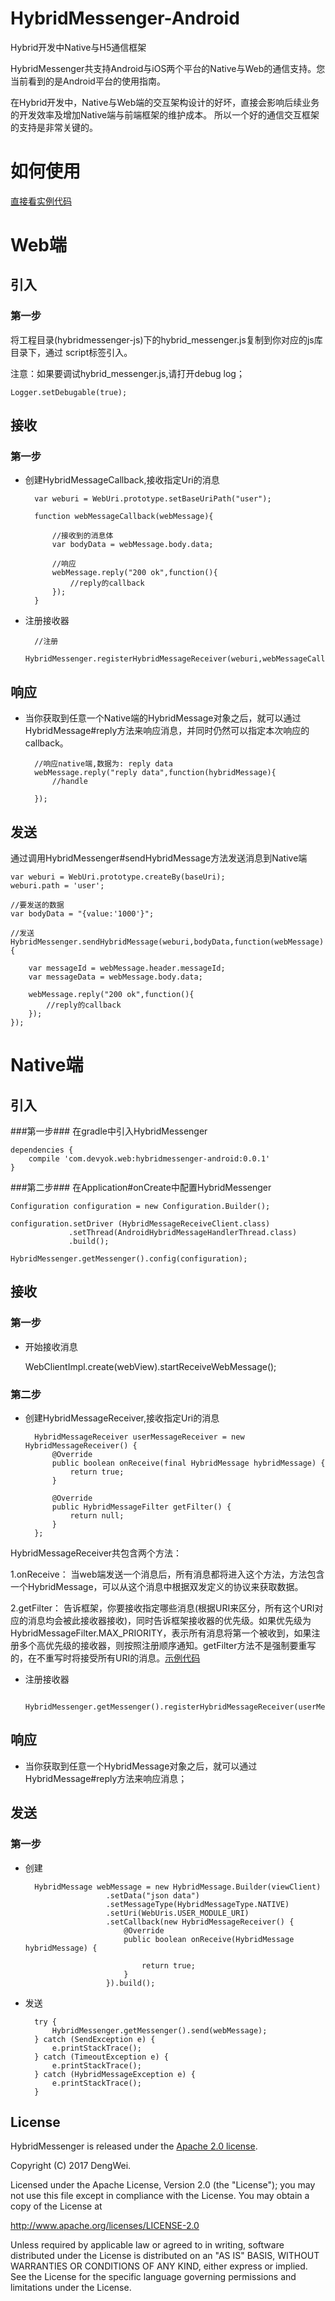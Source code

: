 # HybridMessenger-Android
Hybrid开发中Native与H5通信框架

HybridMessenger共支持Android与iOS两个平台的Native与Web的通信支持。您当前看到的是Android平台的使用指南。

在Hybrid开发中，Native与Web端的交互架构设计的好坏，直接会影响后续业务的开发效率及增加Native端与前端框架的维护成本。 所以一个好的通信交互框架的支持是非常关键的。

# 如何使用 #

[直接看实例代码](https://github.com/devyok/HybridMessenger/tree/master/hybridmessenger-sample)


# Web端 #

## 引入 ##

### 第一步 ###
将工程目录(hybridmessenger-js)下的hybrid_messenger.js复制到你对应的js库目录下，通过
script标签引入。

注意：如果要调试hybrid_messenger.js,请打开debug log；

	Logger.setDebugable(true);

## 接收 ##

### 第一步 ###
- 创建HybridMessageCallback,接收指定Uri的消息

		var weburi = WebUri.prototype.setBaseUriPath("user");
		
		function webMessageCallback(webMessage){
			
			//接收到的消息体
			var bodyData = webMessage.body.data;
			
			//响应
			webMessage.reply("200 ok",function(){
				//reply的callback
			});
		}
		

- 注册接收器

		//注册
		HybridMessenger.registerHybridMessageReceiver(weburi,webMessageCallback);


## 响应 ##

- 当你获取到任意一个Native端的HybridMessage对象之后，就可以通过HybridMessage#reply方法来响应消息，并同时仍然可以指定本次响应的callback。
	

		//响应native端,数据为: reply data
		webMessage.reply("reply data",function(hybridMessage){
			//handle
	
		});


## 发送 ##

通过调用HybridMessenger#sendHybridMessage方法发送消息到Native端

	var weburi = WebUri.prototype.createBy(baseUri);
	weburi.path = 'user';
    
	//要发送的数据
	var bodyData = "{value:'1000'}";
	
	//发送
	HybridMessenger.sendHybridMessage(weburi,bodyData,function(webMessage){
		
		var messageId = webMessage.header.messageId;
		var messageData = webMessage.body.data;
		
		webMessage.reply("200 ok",function(){
			//reply的callback
		});
	});


# Native端 #

## 引入 ##

###第一步###
在gradle中引入HybridMessenger
	
	dependencies {
	    compile 'com.devyok.web:hybridmessenger-android:0.0.1'
	}

###第二步###
在Application#onCreate中配置HybridMessenger

	Configuration configuration = new Configuration.Builder();

    configuration.setDriver	(HybridMessageReceiveClient.class)
   				 .setThread(AndroidHybridMessageHandlerThread.class)
   				 .build();
			
	HybridMessenger.getMessenger().config(configuration);


## 接收 ##

### 第一步 ###


- 开始接收消息
	
	WebClientImpl.create(webView).startReceiveWebMessage();

### 第二步 ###
	
- 创建HybridMessageReceiver,接收指定Uri的消息


		HybridMessageReceiver userMessageReceiver = new HybridMessageReceiver() {
			@Override
			public boolean onReceive(final HybridMessage hybridMessage) {
				return true;
			}
	
			@Override
			public HybridMessageFilter getFilter() {
				return null;
			}
		};

HybridMessageReceiver共包含两个方法：

1.onReceive： 当web端发送一个消息后，所有消息都将进入这个方法，方法包含一个HybridMessage，可以从这个消息中根据双发定义的协议来获取数据。

2.getFilter： 告诉框架，你要接收指定哪些消息(根据URI来区分，所有这个URI对应的消息均会被此接收器接收)，同时告诉框架接收器的优先级。如果优先级为HybridMessageFilter.MAX_PRIORITY，表示所有消息将第一个被收到，如果注册多个高优先级的接收器，则按照注册顺序通知。getFilter方法不是强制要重写的，在不重写时将接受所有URI的消息。[示例代码](https://github.com/devyok/HybridMessenger/tree/master/hybridmessenger-sample)


- 注册接收器
	
		HybridMessenger.getMessenger().registerHybridMessageReceiver(userMessageReceiver);

## 响应 ##


- 当你获取到任意一个HybridMessage对象之后，就可以通过HybridMessage#reply方法来响应消息；


## 发送 ##

### 第一步 ###

- 创建

		HybridMessage webMessage = new HybridMessage.Builder(viewClient)
						.setData("json data")
						.setMessageType(HybridMessageType.NATIVE)
						.setUri(WebUris.USER_MODULE_URI)
						.setCallback(new HybridMessageReceiver() {
							@Override
							public boolean onReceive(HybridMessage hybridMessage) {

								return true;
							}
						}).build();


- 发送
	
		try {
			HybridMessenger.getMessenger().send(webMessage);
		} catch (SendException e) {
			e.printStackTrace();
		} catch (TimeoutException e) {
			e.printStackTrace();
		} catch (HybridMessageException e) {
			e.printStackTrace();
		}



## License ##
HybridMessenger is released under the [Apache 2.0 license](https://github.com/devyok/HybridMessenger/blob/master/LICENSE).

Copyright (C) 2017 DengWei.

Licensed under the Apache License, Version 2.0 (the "License");
you may not use this file except in compliance with the License.
You may obtain a copy of the License at

  http://www.apache.org/licenses/LICENSE-2.0

Unless required by applicable law or agreed to in writing, software
distributed under the License is distributed on an "AS IS" BASIS,
WITHOUT WARRANTIES OR CONDITIONS OF ANY KIND, either express or implied.
See the License for the specific language governing permissions and
limitations under the License.